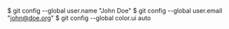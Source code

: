 $ git config --global user.name "John Doe"
$ git config --global user.email "john@doe.org"
$ git config --global color.ui auto